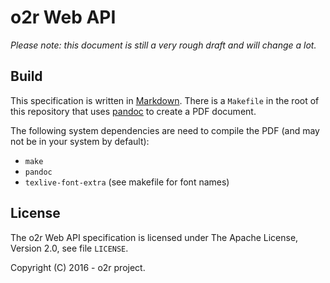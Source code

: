 # o2r Web API

_Please note: this document is still a very rough draft and will change a lot._

## Build

This specification is written in [Markdown](https://daringfireball.net/projects/markdown/). There is a `Makefile` in the root of this repository that uses [pandoc](http://pandoc.org/) to create a PDF document.

The following system dependencies are need to compile the PDF (and may not be in your system by default):

* `make`
* `pandoc`
* `texlive-font-extra` (see makefile for font names)

## License

The o2r Web API specification is licensed under The Apache License, Version 2.0, see file `LICENSE`.

Copyright (C) 2016 - o2r project.
